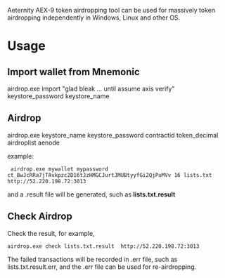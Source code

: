 Aeternity AEX-9 token airdropping tool can be used for massively token airdropping independently in Windows, Linux and other OS.

# Usage
## Import wallet from Mnemonic
airdrop.exe import "glad bleak ... until assume axis verify" keystore_password keystore_name

## Airdrop
airdrop.exe keystore_name keystore_password contractid token_decimal airdroplist aenode 

example:
```shell
 airdrop.exe mywallet mypassword ct_BwJcRRa7jTAvkpzc2D16tJzHMGCJurtJMUBtyyfGi2QjPuMVv 16 lists.txt http://52.220.198.72:3013
```

and a .result file will be generated, such as **lists.txt.result**

## Check Airdrop
Check the result, for example,
```shell
airdrop.exe check lists.txt.result  http://52.220.198.72:3013
```

The failed transactions will be recorded in .err file, such as lists.txt.result.err, and the .err file can be used for re-airdropping.